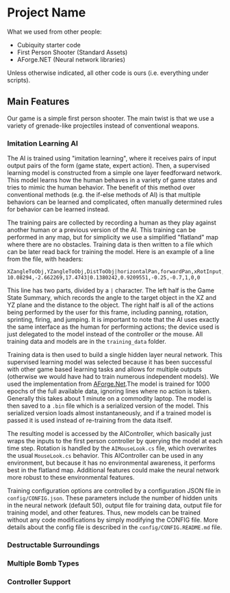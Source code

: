 # Project Name

What we used from other people:
* Cubiquity starter code
* First Person Shooter (Standard Assets)
* AForge.NET (Neural network libraries)

Unless otherwise indicated, all other code is ours (i.e. everything under scripts).

## Main Features

Our game is a simple first person shooter.  The main twist is that we use a variety of grenade-like projectiles instead of conventional weapons.

### Imitation Learning AI

The AI is trained using "imitation learning", where it receives pairs of input output pairs of the form (game state, expert action).  Then, a supervised learning model is constructed from a simple one layer feedforward network.  This model learns how the human behaves in a variety of game states and tries to mimic the human behavior.  The benefit of this method over conventional methods (e.g. the if-else methods of AI) is that multiple behaviors can be learned and complicated, often manually determined rules for behavior can be learned instead.

The training pairs are collected by recording a human as they play against another human or a previous version of the AI.  This training can be performed in any map, but for simplicity we use a simplified "flatland" map where there are no obstacles.  Training data is then written to a file which can be later read back for training the model.  Here is an example of a line from the file, with headers:

```
XZangleToObj,YZangleToObj,DistToObj|horizontalPan,forwardPan,xRotInput,yRotInput,sprintButtonDown,fireButtonDown,jumpButtonDown
10.08294,-2.662269,17.4743|0.1380242,0.9209551,-0.25,-0.7,1,0,0
```

This line has two parts, divided by a `|` character.  The left half is the Game State Summary, which records the angle to the target object in the XZ and YZ plane and the distance to the object.  The right half is all of the actions being performed by the user for this frame, including panning, rotation, sprinting, firing, and jumping.  It is important to note that the AI uses exactly the same interface as the human for performing actions; the device used is just delegated to the model instead of the controller or the mouse.  All training data and models are in the `training_data` folder.

Training data is then used to build a single hidden layer neural network.  This supervised learning model was selected because it has been successful with other game based learning tasks and allows for multiple outputs (otherwise we would have had to train numerous independent models).  We used the implementation from [AForge.Net](http://www.aforgenet.com/framework/features/neural_networks.html).The model is trained for 1000 epochs of the full available data, ignoring lines where no action is taken. Generally this takes about 1 minute on a commodity laptop.  The model is then saved to a `.bin` file which is a serialized version of the model.  This serialized version loads almost instantaneously, and if a trained model is passed it is used instead of re-training from the data itself.

The resulting model is accessed by the AIController, which basically just wraps the inputs to the first person controller by querying the model at each time step.  Rotation is handled by the `AIMouseLook.cs` file, which overwrites the usual `MouseLook.cs` behavior.  This AIController can be used in any environment, but because it has no environmental awareness, it performs best in the flatland map.  Additional features could make the neural network more robust to these environmental features.

Training configuration options are controlled by a configuration JSON file in `config/CONFIG.json`.  These parameters include the number of hidden units in the neural network (default 50), output file for training data, output file for training model, and other features.  Thus, new models can be trained without any code modifications by simply modifying the CONFIG file.  More details about the config file is described in the `config/CONFIG.README.md` file.

### Destructable Surroundings

### Multiple Bomb Types

### Controller Support
